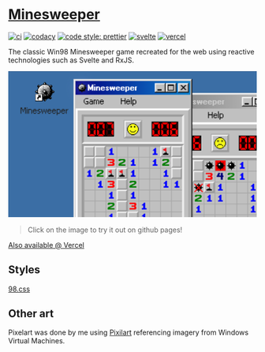 # [Minesweeper](https://alexaegis.github.io/minesweeper/)

<!-- markdownlint-disable MD013 -->

[![ci](https://github.com/AlexAegis/minesweeper/actions/workflows/cicd.yml/badge.svg)](https://github.com/AlexAegis/minesweeper/actions/workflows/cicd.yml)
[![codacy](https://app.codacy.com/project/badge/Grade/cdc716a23e1d4528a62c19998dab35d4)](https://www.codacy.com/gh/AlexAegis/minesweeper/dashboard?utm_source=github.com&utm_medium=referral&utm_content=AlexAegis/minesweeper&utm_campaign=Badge_Grade)
[![code style: prettier](https://img.shields.io/badge/code_style-prettier-ff69b4.svg)](https://github.com/prettier/prettier)
[![svelte](https://img.shields.io/badge/made%20with-svelte-orange)](https://github.com/sveltejs/svelte)
[![vercel](https://vercelbadge.vercel.app/api/alexaegis/minesweeper)](https://vercel.com/alexaegis/minesweeper)

<!-- markdownlint-enable MD013 -->

The classic Win98 Minesweeper game recreated for the web using reactive
technologies such as Svelte and RxJS.

[![Preview](./docs/minesweeper-preview.png)](https://alexaegis.github.io/minesweeper/)

> Click on the image to try it out on github pages!

[Also available @ Vercel](https://minesweeper-kit.vercel.app/)

## Styles

[98.css](https://jdan.github.io/98.css/#intro)

## Other art

Pixelart was done by me using [Pixilart](https://www.pixilart.com/alexaegis)
referencing imagery from Windows Virtual Machines.
